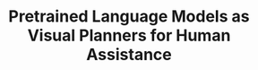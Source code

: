 ---
layout: distill
title: Pretrained Language Models as Visual Planners for Human Assistance
permalink: /projects/vlamp_iccv_2023
description: Work done on using Pretrained Language Models as Visual Planners for Human Assistance, while interning at Meta (facebook) in 2022 and presented at ICCV 2023.
github_repo: https://github.com/iesl/box-mlc-iclr-2022
img: "/assets/img/vlamp_teaser.png"
importance:  1
category:  research 
---